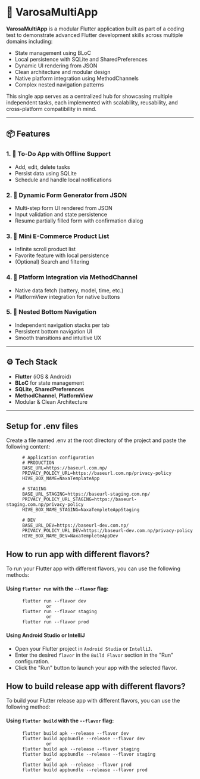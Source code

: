 # 🧩 VarosaMultiApp

**VarosaMultiApp** is a modular Flutter application built as part of a coding test to demonstrate advanced Flutter development skills across multiple domains including:

- State management using BLoC
- Local persistence with SQLite and SharedPreferences
- Dynamic UI rendering from JSON
- Clean architecture and modular design
- Native platform integration using MethodChannels
- Complex nested navigation patterns

This single app serves as a centralized hub for showcasing multiple independent tasks, each implemented with scalability, reusability, and cross-platform compatibility in mind.

---

## 📦 Features

### 1. 📝 To-Do App with Offline Support
- Add, edit, delete tasks
- Persist data using SQLite
- Schedule and handle local notifications

### 2. 📄 Dynamic Form Generator from JSON
- Multi-step form UI rendered from JSON
- Input validation and state persistence
- Resume partially filled form with confirmation dialog

### 3. 🛒 Mini E-Commerce Product List
- Infinite scroll product list
- Favorite feature with local persistence
- (Optional) Search and filtering

### 4. 🔌 Platform Integration via MethodChannel
- Native data fetch (battery, model, time, etc.)
- PlatformView integration for native buttons

### 5. 🧭 Nested Bottom Navigation
- Independent navigation stacks per tab
- Persistent bottom navigation UI
- Smooth transitions and intuitive UX

---

## ⚙️ Tech Stack

- **Flutter** (iOS & Android)
- **BLoC** for state management
- **SQLite**, **SharedPreferences**
- **MethodChannel**, **PlatformView**
- Modular & Clean Architecture

---


## Setup for .env files

Create a file named .env at the root directory of the project and paste the following content:

```
      # Application configuration
      # PRODUCTION
      BASE_URL=https://baseurl.com.np/
      PRIVACY_POLICY_URL=https://baseurl.com.np/privacy-policy
      HIVE_BOX_NAME=NaxaTemplateApp
      
      # STAGING
      BASE_URL_STAGING=https://baseurl-staging.com.np/
      PRIVACY_POLICY_URL_STAGING=https://baseurl-staging.com.np/privacy-policy
      HIVE_BOX_NAME_STAGING=NaxaTempleteAppStaging
      
      # DEV
      BASE_URL_DEV=https://baseurl-dev.com.np/
      PRIVACY_POLICY_URL_DEV=https://baseurl-dev.com.np/privacy-policy
      HIVE_BOX_NAME_DEV=NaxaTempleteAppDev
```

## How to run app with different flavors?

To run your Flutter app with different flavors, you can use the following methods:

#### Using `flutter run` with the `--flavor` flag:

```
      flutter run --flavor dev
               or
      flutter run --flavor staging
               or
      flutter run --flavor prod
```

#### Using Android Studio or IntelliJ

- Open your Flutter project in `Android Studio` or `IntelliJ`.
- Enter the desired `flavor` in the `Build Flavor` section in the "Run" configuration.
- Click the "Run" button to launch your app with the selected flavor.

## How to build release app with different flavors?

To build your Flutter release app with different flavors, you can use the following method:

#### Using `flutter build` with the `--flavor` flag:

```
      flutter build apk --release --flavor dev
      flutter build appbundle --release --flavor dev
               or
      flutter build apk --release --flavor staging
      flutter build appbundle --release --flavor staging
               or
      flutter build apk --release --flavor prod
      flutter build appbundle --release --flavor prod
```
